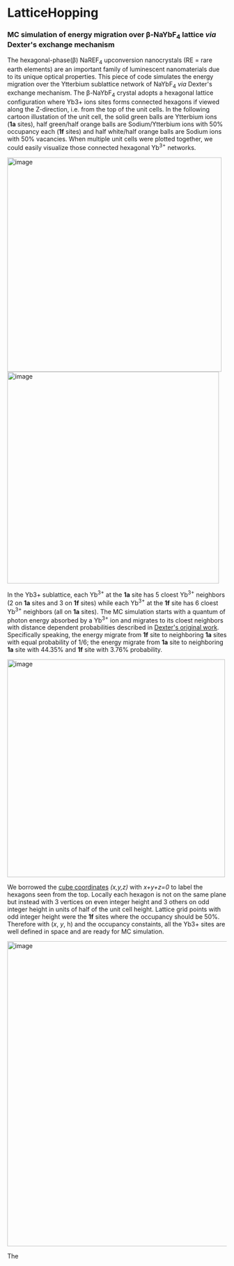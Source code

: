 # LatticeHopping
### **MC simulation of energy migration over β-NaYbF<sub>4</sub> lattice _via_ Dexter's exchange mechanism**

  The hexagonal-phase(β) NaREF<sub>4</sub> upconversion nanocrystals (RE = rare earth elements) are an important family of luminescent nanomaterials due to its unique optical properties. This piece of code simulates the energy migration over the Ytterbium sublattice network of NaYbF<sub>4</sub> _via_ Dexter's exchange mechanism. The β-NaYbF<sub>4</sub> crystal adopts a hexagonal lattice configuration where Yb3+ ions sites forms connected hexagons if viewed along the Z-direction, i.e. from the top of the unit cells. In the following cartoon illustation of the unit cell, the solid green balls are Ytterbium ions (**1a** sites), half green/half orange balls are Sodium/Ytterbium ions with 50% occupancy each (**1f** sites) and half white/half orange balls are Sodium ions with 50% vacancies. When multiple unit cells were plotted together, we could easily visualize those connected hexagonal Yb<sup>3+</sup> networks. 
  
<img width="492" alt="image" src="https://user-images.githubusercontent.com/109502810/187412800-7f2070fa-57be-40c1-8211-a2a53169f6d1.png"><img width="486" alt="image" src="https://user-images.githubusercontent.com/109502810/187446251-d783c533-34d2-4f11-836c-a102bddba14c.png">


  In the Yb3+ sublattice, each Yb<sup>3+</sup> at the **1a** site has 5 cloest Yb<sup>3+</sup> neighbors (2 on **1a** sites and 3 on **1f** sites) while each Yb<sup>3+</sup> at the **1f** site has 6 cloest Yb<sup>3+</sup> neighbors (all on **1a** sites). The MC simulation starts with a quantum of photon energy absorbed by a Yb<sup>3+</sup> ion and migrates to its cloest neighbors with distance dependent probabilities described in [Dexter's original work](https://aip.scitation.org/doi/10.1063/1.1699044). Specifically speaking, the energy migrate from **1f** site to neighboring **1a** sites with equal probability of 1/6; the energy migrate from **1a** site to neighboring **1a** site with 44.35% and **1f** site with 3.76% probability.
  
<img width="500" alt="image" src="https://user-images.githubusercontent.com/109502810/187419941-8af0c997-5393-4464-8311-b6b0a87b4e9d.png">

We borrowed the [cube coordinates](https://www.redblobgames.com/grids/hexagons/) _(x,y,z)_ with _x+y+z=0_ to label the hexagons seen from the top. Locally each hexagon is not on the same plane but instead with 3 vertices on even integer height and 3 others on odd integer height in units of half of the unit cell height. Lattice grid points with odd integer height were the **1f** sites where the occupancy should be 50%. Therefore with (_x_, _y_, h) and the occupancy constaints, all the Yb3+ sites are well defined in space and are ready for MC simulation.

 <img width="700" alt="image" src="https://user-images.githubusercontent.com/109502810/187447845-51247804-0d3f-4216-8b4f-e9253c26a07a.png">

 
   The 
